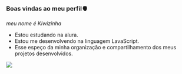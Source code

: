 ### Boas vindas ao meu perfil🫀

_meu nome é Kiwizinha_

- Estou estudando na alura.
- Estou me desenvolvendo na linguagem LavaScript.
- Esse espeço da minha organização e compartilhamento dos meus projetos desenvolvidos.


 ![](https://media.tenor.com/xMlizpCewWAAAAAM/anya-sleeping-spy-x-family.gif)
 
